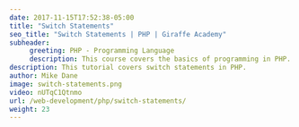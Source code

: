 ```yaml
---
date: 2017-11-15T17:52:38-05:00
title: "Switch Statements"
seo_title: "Switch Statements | PHP | Giraffe Academy"
subheader:
     greeting: PHP - Programming Language
     description: This course covers the basics of programming in PHP. Work your way through the videos and we'll teach you everything you need to know to start your programming journey!
description: This tutorial covers switch statements in PHP.
author: Mike Dane
image: switch-statements.png
video: nUTqC1Qtnmo
url: /web-development/php/switch-statements/
weight: 23
---
```


